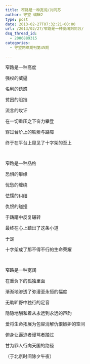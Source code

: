 ```yaml
---
title: 窄路是一种宽阔/刘同苏
author: 守望 编辑2
type: post
date: 2013-02-27T07:32:21+00:00
url: /2013/02/27/窄路是一种宽阔刘同苏/
dsq_thread_id:
  - 2006889315
categories:
  - 守望网络期刊第45期

---
```

<!--more-->窄路是一种高度

强权的威逼

名利的诱惑

贫困的阻挡

流言的攻讦

在一切重压之下奋力攀登

穿过台阶上的铁蒺与路障

终于在平台上窥见了十字架的至上

&nbsp;

窄路是一种品格

恐惧的攀缘

忧愁的缠绕

怯懦的纠结

仇恨的碰撞

于踌躇中反复碾转

最终在心上踏出了这条小道

于是

十字架成了那不得不行的生命荣耀

&nbsp;

窄路是一种宽阔

在重负下的孤独里面

渐渐地渗透了弥漫至永恒的幅度

无助旷野中独行的足音

隐隐地酬和着从永远到永远的声韵

爱将生命拓展为包容消解仇恨嫉妒的空间

俯身让逼迫者谩骂者踏过

甘为罪人行向天国的路径

（于北京时间除夕午夜）